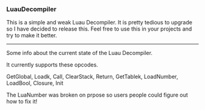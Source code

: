 ### LuauDecompiler
This is a simple and weak Luau Decompiler. It is pretty tedious to upgrade so I have decided to release this. Feel free to use this in your projects and try to make it better.
*********************************************************************************

Some info about the current state of the Luau Decompiler.

It currently supports these opcodes.

GetGlobal, Loadk, Call, ClearStack, Return, GetTablek, LoadNumber, LoadBool, Closure, Init

The LuaNumber was broken on prpose so users people could figure out how to fix it!
